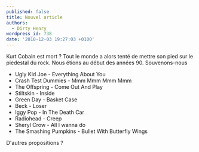 ```yaml
---
published: false
title: Nouvel article
authors:
  - Dirty Henry
wordpress_id: 738
date: '2010-12-03 19:27:03 +0100'
---
```

Kurt Cobain est mort ? Tout le monde a alors tenté de mettre son pied sur le piedestal du rock. Nous étions au début des années 90. Souvenons-nous

- Ugly Kid Joe - Everything About You
- Crash Test Dummies - Mmm Mmm Mmm Mmm
- The Offspring - Come Out And Play
- Stiltskin - Inside
- Green Day - Basket Case
- Beck - Loser
- Iggy Pop - In The Death Car
- Radiohead - Creep
- Sheryl Crow - All I wanna do
- The Smashing Pumpkins - Bullet With Butterfly Wings

D'autres propositions ?
